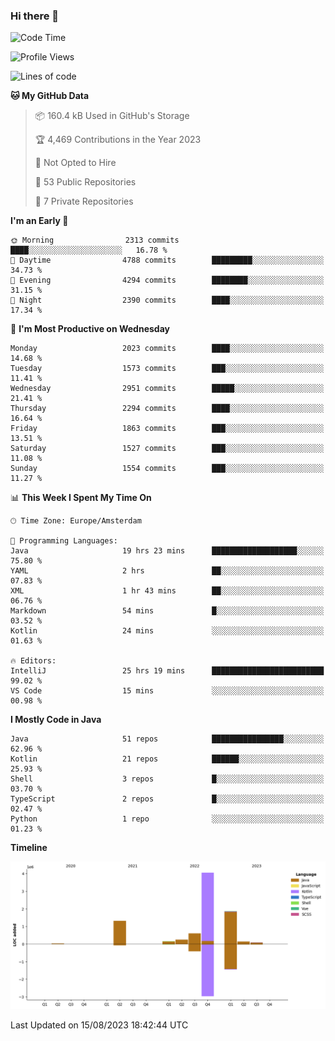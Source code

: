 ### Hi there 👋


<!--START_SECTION:waka-->
![Code Time](http://img.shields.io/badge/Code%20Time-3%2C502%20hrs%2026%20mins-blue)

![Profile Views](http://img.shields.io/badge/Profile%20Views-9-blue)

![Lines of code](https://img.shields.io/badge/From%20Hello%20World%20I%27ve%20Written-8.5%20million%20lines%20of%20code-blue)

**🐱 My GitHub Data** 

> 📦 160.4 kB Used in GitHub's Storage 
 > 
> 🏆 4,469 Contributions in the Year 2023
 > 
> 🚫 Not Opted to Hire
 > 
> 📜 53 Public Repositories 
 > 
> 🔑 7 Private Repositories 
 > 
**I'm an Early 🐤** 

```text
🌞 Morning                2313 commits        ████░░░░░░░░░░░░░░░░░░░░░   16.78 % 
🌆 Daytime                4788 commits        █████████░░░░░░░░░░░░░░░░   34.73 % 
🌃 Evening                4294 commits        ████████░░░░░░░░░░░░░░░░░   31.15 % 
🌙 Night                  2390 commits        ████░░░░░░░░░░░░░░░░░░░░░   17.34 % 
```
📅 **I'm Most Productive on Wednesday** 

```text
Monday                   2023 commits        ████░░░░░░░░░░░░░░░░░░░░░   14.68 % 
Tuesday                  1573 commits        ███░░░░░░░░░░░░░░░░░░░░░░   11.41 % 
Wednesday                2951 commits        █████░░░░░░░░░░░░░░░░░░░░   21.41 % 
Thursday                 2294 commits        ████░░░░░░░░░░░░░░░░░░░░░   16.64 % 
Friday                   1863 commits        ███░░░░░░░░░░░░░░░░░░░░░░   13.51 % 
Saturday                 1527 commits        ███░░░░░░░░░░░░░░░░░░░░░░   11.08 % 
Sunday                   1554 commits        ███░░░░░░░░░░░░░░░░░░░░░░   11.27 % 
```


📊 **This Week I Spent My Time On** 

```text
🕑︎ Time Zone: Europe/Amsterdam

💬 Programming Languages: 
Java                     19 hrs 23 mins      ███████████████████░░░░░░   75.80 % 
YAML                     2 hrs               ██░░░░░░░░░░░░░░░░░░░░░░░   07.83 % 
XML                      1 hr 43 mins        ██░░░░░░░░░░░░░░░░░░░░░░░   06.76 % 
Markdown                 54 mins             █░░░░░░░░░░░░░░░░░░░░░░░░   03.52 % 
Kotlin                   24 mins             ░░░░░░░░░░░░░░░░░░░░░░░░░   01.63 % 

🔥 Editors: 
IntelliJ                 25 hrs 19 mins      █████████████████████████   99.02 % 
VS Code                  15 mins             ░░░░░░░░░░░░░░░░░░░░░░░░░   00.98 % 
```

**I Mostly Code in Java** 

```text
Java                     51 repos            ████████████████░░░░░░░░░   62.96 % 
Kotlin                   21 repos            ██████░░░░░░░░░░░░░░░░░░░   25.93 % 
Shell                    3 repos             █░░░░░░░░░░░░░░░░░░░░░░░░   03.70 % 
TypeScript               2 repos             █░░░░░░░░░░░░░░░░░░░░░░░░   02.47 % 
Python                   1 repo              ░░░░░░░░░░░░░░░░░░░░░░░░░   01.23 % 
```



**Timeline**

![Lines of Code chart](https://raw.githubusercontent.com/powercasgamer/powercasgamer/master/assets/bar_graph.png)


 Last Updated on 15/08/2023 18:42:44 UTC
<!--END_SECTION:waka-->
